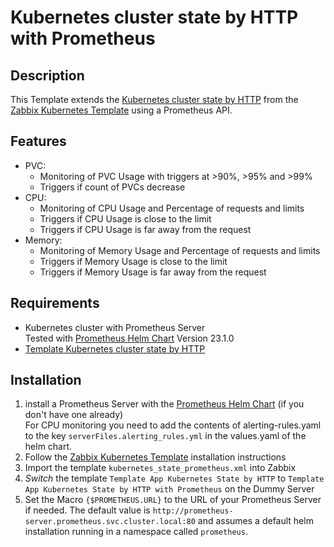 # Kubernetes cluster state by HTTP with Prometheus

## Description
This Template extends the [Kubernetes cluster state by HTTP](https://git.zabbix.com/projects/ZBX/repos/zabbix/browse/templates/app/kubernetes_http/kubernetes_state_http/README.md) from the [Zabbix Kubernetes Template](https://www.zabbix.com/integrations/kubernetes) using a Prometheus API.

## Features
- PVC:
  - Monitoring of PVC Usage with triggers at >90%, >95% and >99%
  - Triggers if count of PVCs decrease
- CPU:
  - Monitoring of CPU Usage and Percentage of requests and limits
  - Triggers if CPU Usage is close to the limit
  - Triggers if CPU Usage is far away from the request
- Memory:
  - Monitoring of Memory Usage and Percentage of requests and limits
  - Triggers if Memory Usage is close to the limit
  - Triggers if Memory Usage is far away from the request

## Requirements
- Kubernetes cluster with Prometheus Server  
  Tested with [Prometheus Helm Chart](https://prometheus-community.github.io/helm-charts) Version 23.1.0
- [Template Kubernetes cluster state by HTTP](https://www.zabbix.com/integrations/kubernetes)

## Installation
1. install a Prometheus Server with the [Prometheus Helm Chart](https://prometheus-community.github.io/helm-charts) (if you don't have one already)  
  For CPU monitoring you need to add the contents of alerting-rules.yaml to the key `serverFiles.alerting_rules.yml` in the values.yaml of the helm chart.
2. Follow the [Zabbix Kubernetes Template](https://www.zabbix.com/integrations/kubernetes) installation instructions
3. Import the template `kubernetes_state_prometheus.xml` into Zabbix
4. _Switch_ the template `Template App Kubernetes State by HTTP` to `Template App Kubernetes State by HTTP with Prometheus` on the Dummy Server
5. Set the Macro `{$PROMETHEUS.URL}` to the URL of your Prometheus Server if needed.
  The default value is `http://prometheus-server.prometheus.svc.cluster.local:80` and assumes a default helm installation running in a namespace called `prometheus`.
